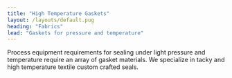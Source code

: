 ```yaml
---
title: "High Temperature Gaskets"
layout: /layouts/default.pug
heading: "Fabrics"
lead: "Gaskets for pressure and temperature"
---
```

Process equipment requirements for sealing under light pressure and temperature require an array of gasket materials.  We specialize in tacky and high temperature textile custom crafted seals.

